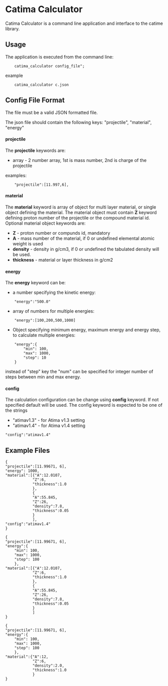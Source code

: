 Catima Calculator
================
Catima Calculator is a command line application and interface to the catime library.

Usage
-----
The application is executed from the command line:

```
    catima_calculator config_file";
```

example
```
    catima_calculator c.json
```

Config File Format
------------------
The file must be a valid JSON formatted file.

The json file should contain the following keys: "projectile", "material", "energy"

#### projectile
The __projectile__ keywords are:
  * array - 2 number array, 1st is mass number, 2nd is charge of the projectile

examples:
```
    "projectile":[11.997,6],
```

#### material
The __material__ keyword is array of object for multi layer material,
or single object defining the material.
The material object must contain __Z__ keyword defining proton number
of the projectile or the compound material id.
Optional material object keywords are:
  * __Z__ - proton number or compunds id, mandatory
  * __A__ - mass number of the material, if 0 or undefined elemental atomic weight is used
  * __density__ - density in g/cm3, if 0 or undefined the tabulated density will be used.
  * __thickness__ - material or layer thickness in g/cm2

#### energy
The __energy__ keyword can be:

  * a number specifying the kinetic energy:
```
    "energy":"500.0"
```

  * array of numbers for multiple energies:
```
    "energy":[100,200,500,1000]
```
  * Object specifying minimum energy, maximum energy and energy step, to calculate multiple energies:
```
    "energy":{
        "min": 100,
        "max": 1000,
        "step": 10
    }
```
instead of "step" key the "num" can be specified for integer number of steps between min and max energy.

#### config
The calculation configuration can be change using __config__ keyword. If
not specified default will be used. The config keyword is expected to be one of the strings
  * "atimav1.3" - for Atima v1.3 setting
  * "atimav1.4" - for Atima v1.4 setting
```
"config":"atimav1.4"
```

Example Files
-------------------
```
{
"projectile":[11.99671, 6],
"energy": 1000,
"material":[{"A":12.0107,
            "Z":6,
            "thickness":1.0
            },
            {
            "A":55.845,
            "Z":26,
            "density":7.8,
            "thickness":0.05
            }
            ],
"config":"atimav1.4"
}
```

```
{
"projectile":[11.99671, 6],
"energy":{
    "min": 100,
    "max": 1000,
    "step": 100
    },
"material":[{"A":12.0107,
            "Z":6,
            "thickness":1.0
            },
            {
            "A":55.845,
            "Z":26,
            "density":7.8,
            "thickness":0.05
            }
            ]
}
```

```
{
"projectile":[11.99671, 6],
"energy":{
    "min": 100,
    "max": 1000,
    "step": 100
    },
"material":{"A":12,
            "Z":6,
            "density":2.0,
            "thickness":1.0
            }
}
```

